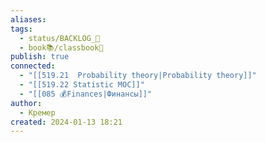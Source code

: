 ```yaml
---
aliases: 
tags:
  - status/BACKLOG_🌰
  - book📚/classbook📖
publish: true
connected:
  - "[[519.21  Probability theory|Probability theory]]"
  - "[[519.22 Statistic MOC]]"
  - "[[085 💰Finances|Финансы]]"
author:
  - Кремер
created: 2024-01-13 18:21
---
```


